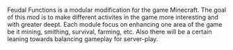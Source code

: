 Feudal Functions is a modular modification for the game Minecraft.
The goal of this mod is to make different activites in the game more interesting and with greater deept.
Each module focus on enhancing one area of the game be it mining, smithing, survival, farming, etc.
Also there will be a certain leaning towards balancing gameplay for server-play.

